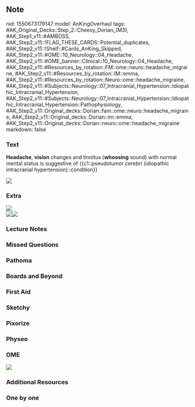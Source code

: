 ## Note
nid: 1550673179147
model: AnKingOverhaul
tags: #AK_Original_Decks::Step_2::Cheesy_Dorian_(M3), #AK_Step1_v11::#AMBOSS, #AK_Step2_v11::!FLAG_THESE_CARDS::Potential_duplicates, #AK_Step2_v11::!Shelf::#Cards_AnKing_Skipped, #AK_Step2_v11::#OME::10_Neurology::04_Headache, #AK_Step2_v11::#OME_banner::Clinical::10_Neurology::04_Headache, #AK_Step2_v11::#Resources_by_rotation::FM::ome::neuro::headache_migraine, #AK_Step2_v11::#Resources_by_rotation::IM::emma, #AK_Step2_v11::#Resources_by_rotation::Neuro::ome::headache_migraine, #AK_Step2_v11::#Subjects::Neurology::07_Intracranial_Hypertension::Idiopathic_Intracranial_Hypertension, #AK_Step2_v11::#Subjects::Neurology::07_Intracranial_Hypertension::Idiopathic_Intracranial_Hypertension::Pathophysiology, #AK_Step2_v11::Original_decks::Dorian::fam::ome::neuro::headache_migraine, #AK_Step2_v11::Original_decks::Dorian::im::emma, #AK_Step2_v11::Original_decks::Dorian::neuro::ome::headache_migraine
markdown: false

### Text
<b>Headache</b>, <b>vision</b> changes and tinnitus
(<b>whoosing</b> sound) with normal mental status is suggestive of
{{c1::pseudotumor cerebri (idiopathic intracranial
hypertension)::condition}}
<div><img src="paste-2068967350861825.jpg" class="resizer"></div>

### Extra
<img src="idiopathic%20intracranial%20hyper.png" class="resizer">
<div>
  <img src="paste-1045992040300547.jpg" class=
  "resizer"><i><img src="paste-4494631735656449.jpg" class=
  "resizer"></i>
</div>

### Lecture Notes


### Missed Questions


### Pathoma


### Boards and Beyond


### First Aid


### Sketchy


### Pixorize


### Physeo


### OME
<div class="ome-widget">
  <a href=
  "https://onlinemeded.org/spa/neurology/headache/acquire?ref=anki">
  <img src="_OME_AnkiFlashcards_Lesson_3.png"></a>
</div>

### Additional Resources


### One by one

